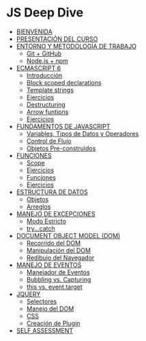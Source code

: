 # JS Deep Dive

* [BIENVENIDA](README.md)
* [PRESENTACIÓN DEL CURSO](08-deep-dive/01-intro/00-welcome.md)
* [ENTORNO Y METODOLOGÍA DE TRABAJO]()
	* [Git + GitHub](08-deep-dive/02-env/00-git+github.md)
	* [Node.js + npm](08-deep-dive/02-env/01-node+npm.md)
* [ECMASCRIPT 6]()
  * [Introducción](08-deep-dive/03-es6/00-overview.md)
  * [Block scoped declarations](08-deep-dive/03-es6/01-block-scoped-declarations.md)
  * [Template strings](08-deep-dive/03-es6/02-template-strings.md)
  * [Ejercicios](08-deep-dive/03-es6/03-exercises.md)
  * [Destructuring](08-deep-dive/03-es6/04-destructuring.md)
  * [Arrow funtions](08-deep-dive/03-es6/05-arrow-functions.md)
  * [Ejercicios](08-deep-dive/03-es6/06-exercises.md)
* [FUNDAMENTOS DE JAVASCRIPT]()
  * [Variables, Tipos de Datos y Operadores](08-deep-dive/04-foundations/00-variables-and-data-types.md)
  * [Control de Flujo](08-deep-dive/04-foundations/01-control-flow.md)
  * [Objetos Pre-construidos](08-deep-dive/04-foundations/02-built-in-objects.md)
* [FUNCIONES](08-deep-dive/05-functions/00-overview.md)
	* [Scope](08-deep-dive/05-functions/01-scope.md)
	* [Ejercicios](08-deep-dive/05-functions/02-exercises.md)
	* [Funciones](08-deep-dive/05-functions/03-functions.md)
	* [Ejercicios](08-deep-dive/05-functions/04-exercises.md)
* [ESTRUCTURA DE DATOS]()
  * [Objetos]()
  * [Arreglos]()
* [MANEJO DE EXCEPCIONES]()
  * [Modo Estricto]()
  * [try...catch]()
* [DOCUMENT OBJECT MODEL (DOM)]()
  * [Recorrido del DOM]()
  * [Manipulación del DOM]()
  * [Redibujo del Navegador]()
* [MANEJO DE EVENTOS]()
  * [Manejador de Eventos]()
  * [Bubbling vs. Capturing]()
  * [this vs. event.target]()
* [JQUERY]()
  * [Selectores]()
  * [Manejo del DOM]()
  * [CSS]()
  * [Creación de Plugin]()
* [SELF ASSESSMENT](08-deep-dive/09-selfassessment/00-selfassessment.md)
